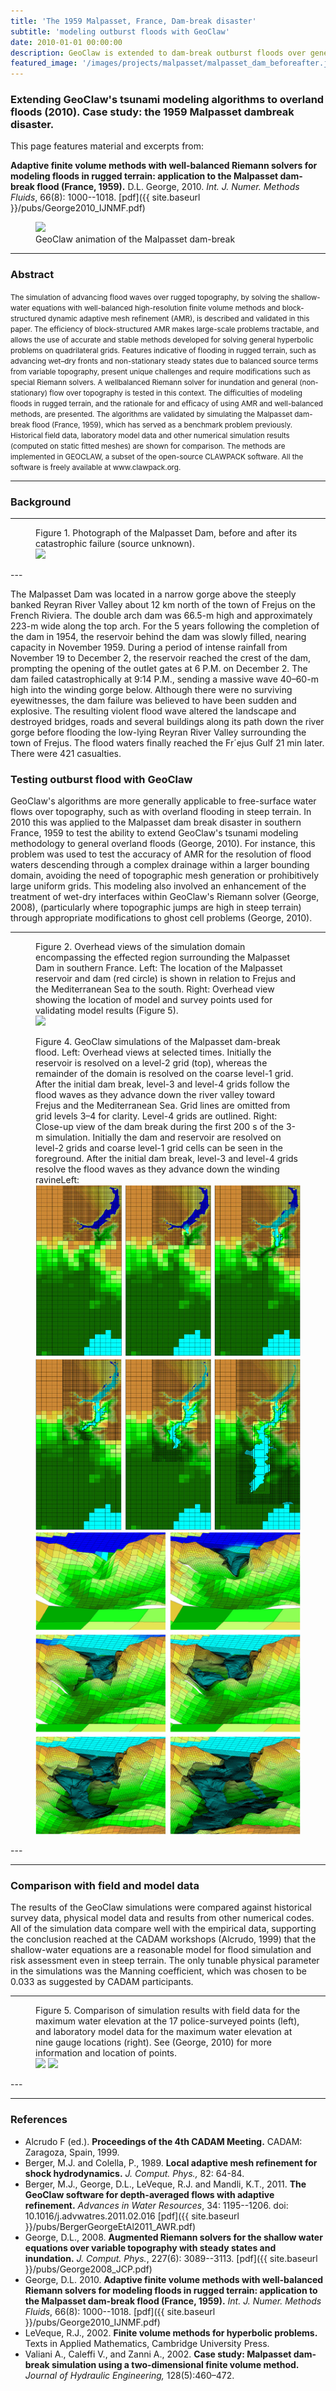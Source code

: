 ```yaml
---
title: 'The 1959 Malpasset, France, Dam-break disaster'
subtitle: 'modeling outburst floods with GeoClaw'
date: 2010-01-01 00:00:00
description: GeoClaw is extended to dam-break outburst floods over general terrain.
featured_image: '/images/projects/malpasset/malpasset_dam_beforeafter.jpg'
---
```


### Extending GeoClaw's tsunami modeling algorithms to overland floods (2010).  Case study: the 1959 Malpasset dambreak disaster. 

This page features material and excerpts from: 

**Adaptive finite volume methods with well-balanced Riemann solvers for modeling floods in rugged terrain: application to the Malpasset dam-break flood (France, 1959).** D.L. George, 2010. *Int. J. Numer. Methods Fluids*, 66(8): 1000--1018. [pdf]({{ site.baseurl }}/pubs/George2010_IJNMF.pdf)

<figure>
<div class="gallery" data-columns="1">
    <img src="{{ site.baseurl }}/images/projects/malpasset/malpasset_oblique.gif">
</div>
<figcaption>GeoClaw animation of the Malpasset dam-break </figcaption>
</figure>

---
### Abstract
<small>
The simulation of advancing flood waves over rugged topography, by solving the shallow-water equations with well-balanced high-resolution finite volume methods and block-structured dynamic adaptive mesh refinement (AMR), is described and validated in this paper. The efficiency of block-structured AMR makes large-scale problems tractable, and allows the use of accurate and stable methods developed for solving general hyperbolic problems on quadrilateral grids. Features indicative of flooding in rugged terrain, such as advancing wet–dry fronts and non-stationary steady states due to balanced source terms from variable topography, present unique challenges and require modifications such as special Riemann solvers. A wellbalanced Riemann solver for inundation and general (non-stationary) flow over topography is tested in this context. The difficulties of modeling floods in rugged terrain, and the rationale for and efficacy of using AMR and well-balanced methods, are presented. The algorithms are validated by simulating the Malpasset dam-break flood (France, 1959), which has served as a benchmark problem previously. Historical field data, laboratory model data and other numerical simulation results (computed on static fitted meshes) are shown for comparison. The methods are implemented in GEOCLAW, a subset of the open-source CLAWPACK software. All the software is freely available at www.clawpack.org.
</small>

---
### Background

---
<figure>
<figcaption> Figure 1. Photograph of the Malpasset Dam, before and after its catastrophic failure (source unknown).</figcaption>
<div class="gallery" data-columns="1">
    <img src="{{ site.baseurl }}/images/projects/malpasset/malpasset_dam_beforeafter.jpg">
</div>
</figure>
---

The Malpasset Dam was located in a narrow gorge above the steeply banked Reyran River Valley about 12 km north of the town of Frejus on the French Riviera. The double arch dam was 66.5-m high and approximately 223-m wide along the top arch. For the 5 years following the completion of the dam in 1954, the reservoir behind the dam was slowly filled, nearing capacity in November 1959. During a period of intense rainfall from November 19 to December 2, the reservoir reached the crest of the dam, prompting the opening of the outlet gates at 6 P.M. on December 2. The dam failed catastrophically at 9:14 P.M., sending a massive wave 40–60-m high into the winding gorge below. Although there were no surviving eyewitnesses, the dam failure was believed to have been sudden and explosive. The resulting violent flood wave altered the landscape and destroyed bridges, roads and several buildings along its path down the river gorge before flooding the low-lying Reyran River Valley surrounding the town of Frejus. The flood waters finally reached the Fr´ejus Gulf 21 min later. There were 421 casualties.

###  Testing outburst flood with GeoClaw

GeoClaw's algorithms are more generally applicable to free-surface water flows over topography, such as with overland flooding in steep terrain. In 2010 this was applied to the Malpasset dam break disaster in southern France, 1959 to test the ability to extend GeoClaw's tsunami modeling methodology to general overland floods (George, 2010).  For instance, this problem was used to test the accuracy of AMR for the resolution of flood waters descending through a complex drainage within a larger bounding domain, avoiding the need of topographic mesh generation or prohibitively large uniform grids. This modeling also involved an enhancement of the treatment of wet-dry interfaces within GeoClaw's Riemann solver (George, 2008), (particularly where topographic jumps are high in steep terrain) through appropriate modifications to ghost cell problems (George, 2010). 

---
<figure>
<figcaption> Figure 2.  Overhead views of the simulation domain encompassing the effected region surrounding the Malpasset Dam in southern France. Left: The location of the Malpasset reservoir and dam (red circle) is shown in relation to Frejus and the Mediterranean Sea to the south. Right: Overhead view showing the location of model and survey points used for validating model results (Figure 5).</figcaption>
<div class="gallery" data-columns="1">
    <img src="{{ site.baseurl }}/images/projects/malpasset/George2010_IJNMF_figure8.jpg">
</div>
</figure>

<figure>
<figcaption> Figure 4. GeoClaw simulations of the Malpasset dam-break flood.  Left: Overhead views at selected times. Initially the reservoir is resolved on a level-2 grid (top), whereas the remainder of the domain is resolved on the coarse level-1 grid. After the initial dam break, level-3 and level-4 grids follow the flood waves as they advance down the river valley toward Frejus and the Mediterranean Sea. Grid lines are omitted from grid levels 3–4 for clarity. Level-4 grids are outlined. Right: Close-up view of the dam break during the first 200 s of the 3-m simulation. Initially the dam and reservoir are resolved on level-2 grids and coarse level-1 grid cells can be seen in the foreground. After the initial dam break, level-3 and level-4 grids resolve the flood waves as they advance down the winding ravineLeft:  </figcaption>
<div class="gallery" data-columns="2">
    <img src="/images/projects/malpasset/George2010_IJNMF_figure9.jpg">
    <img src="/images/projects/malpasset/George2010_IJNMF_figure10.jpg">
</div>
</figure>
---


---
### Comparison with field and model data

The results of the GeoClaw simulations were compared against historical survey data, physical model data and results from other numerical codes. All of the simulation data compare well with the empirical data, supporting the conclusion reached at the CADAM workshops (Alcrudo, 1999) that the shallow-water equations are a reasonable model for flood simulation and risk assessment even in steep terrain. The only tunable physical parameter in the simulations was the Manning coefficient, which was chosen to be 0.033 as suggested by CADAM participants.

---
<figure>
<figcaption> Figure 5. Comparison of simulation results with field data for the maximum water elevation at the 17 police-surveyed points (left), and laboratory model data for the maximum water elevation at nine gauge locations (right). See (George, 2010) for more information and location of points.</figcaption>
<div class="gallery" data-columns="2">
    <img src="{{ site.baseurl }}/images/projects/malpasset/malpasset_surveypts.jpg">
    <img src="{{ site.baseurl }}/images/projects/malpasset/malpasset_modelpts.jpg">
</div>
</figure>
---


---
### References

* Alcrudo F (ed.). **Proceedings of the 4th CADAM Meeting.** CADAM: Zaragoza, Spain, 1999.
* Berger, M.J. and Colella, P., 1989. **Local adaptive mesh refinement for shock hydrodynamics.** *J. Comput. Phys.,* 82: 64-84.
* Berger, M.J.,  George, D.L.,  LeVeque, R.J. and Mandli, K.T., 2011. **The GeoClaw software for depth-averaged flows with adaptive refinement.**   *Advances in Water Resources*, 34: 1195--1206. doi: 10.1016/j.advwatres.2011.02.016 [pdf]({{ site.baseurl }}/pubs/BergerGeorgeEtAl2011_AWR.pdf)
* George, D.L., 2008. **Augmented Riemann solvers for the shallow water equations over variable topography with steady states and inundation.**  *J. Comput. Phys.*, 227(6): 3089--3113. [pdf]({{ site.baseurl }}/pubs/George2008_JCP.pdf)
* George, D.L. 2010. **Adaptive finite volume methods with well-balanced Riemann solvers for modeling floods in rugged terrain: application to the Malpasset dam-break flood (France, 1959).**  *Int. J. Numer. Methods Fluids*, 66(8): 1000--1018. [pdf]({{ site.baseurl }}/pubs/George2010_IJNMF.pdf)
* LeVeque, R.J., 2002. **Finite volume methods for hyperbolic problems.**  Texts in Applied Mathematics, Cambridge University Press.
* Valiani A., Caleffi V., and Zanni A., 2002. **Case study: Malpasset dam-break simulation using a two-dimensional finite volume
  method.**  *Journal of Hydraulic Engineering,* 128(5):460–472.



